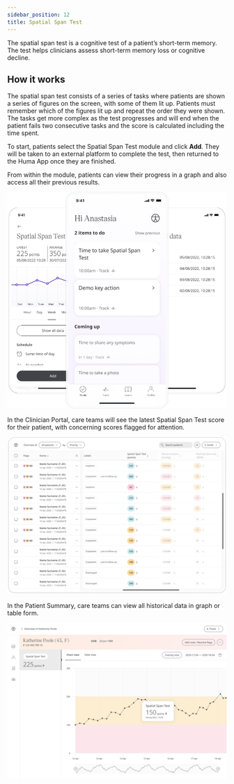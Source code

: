 ```yaml
---
sidebar_position: 12
title: Spatial Span Test
---
```


The spatial span test is a cognitive test of a patient’s short-term memory. The test helps clinicians assess   short-term memory loss or cognitive decline.

## How it works

The spatial span test consists of a series of tasks where patients are shown a series of figures on the screen, with some of them lit up. Patients must remember which of the figures lit up and repeat the order they were shown. The tasks get more complex as the test progresses and will end when the patient fails two consecutive tasks and the score is calculated including the time spent.   

To start, patients select the Spatial Span Test module and click **Add**. They will be taken to an external platform to complete the test, then returned to the Huma App once they are finished.

From within the module, patients can view their progress in a graph and also access all their previous results. 

![Spatial Spain Test](./assets/spatial-span.png)

In the Clinician Portal, care teams will see the latest Spatial Span Test score for their patient, with concerning scores flagged for attention.

![Spatial Spain Test](./assets/cp-module-details-spatial-span.png)

In the Patient Summary, care teams can view all historical data in graph or table form.

![Spatial Spain Test](./assets/cp-patient-summary-spatial-span-test.png)

